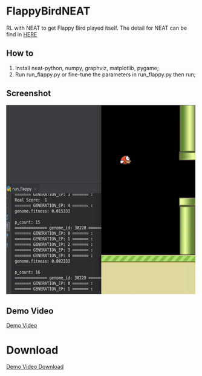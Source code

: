 # FlappyBirdNEAT
RL with NEAT to get Flappy Bird played itself. The detail for NEAT can be find in [HERE](http://nn.cs.utexas.edu/downloads/papers/stanley.cec02.pdf)

## How to 
1. Install neat-python, numpy, graphviz, matplotlib, pygame;
2. Run run_flappy.py or fine-tune the parameters in run_flappy.py then run;

## Screenshot
<img alt="Demo Video" src="https://raw.githubusercontent.com/oxenoxeno/FlappyBirdNEAT/master/screenshot1.png" width="500" height="500" />

## Demo Video
[Demo Video](http://v.youku.com/v_show/id_XNDAyNzM5Mzc5Mg==.html?spm=a2h3j.8428770.3416059.1)

# Download
[Demo Video Download](https://github.com/oxenoxeno/FlappyBirdNEAT/blob/master/Flappy%20Bird%20-%20NEAT.mp4?raw=true)
